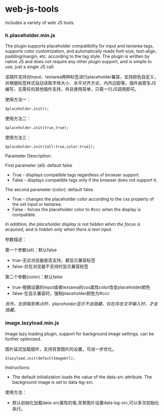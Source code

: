 # web-js-tools
Includes a variety of web JS tools.

### h.placeholder.min.js

The plugin supports placeholder compatibility for input and textarea tags, supports color customization, and automatically reads font-size, text-align, padding/margin, etc. according to the tag style. The plugin is written by native JS and does not require any other plugin support, and is simple to use, just a single JS call.

该插件支持对input、textarea两种标签进行placeholder兼容，支持颜色自定义，并根据标签样式自动读取字体大小、水平对齐方式、内外边距等。插件由原生JS编写，无需任何其他插件支持，并且使用简单，只需一行JS调用即可。

使用方法一：

```
$placeholder.init();
```

使用方法二：

```
$placeholder.init(true,true);
```

使用方法三：

```
$placeholder.init({all:true,color:true});
```
Parameter Description:

First parameter (all): default false

- True - displays compatible tags regardless of browser support.
- False - displays compatible tags only if the browser does not support it.

The second parameter (color): default false

- True - changes the placeholder color according to the css property of the set input or textarea.
- False - forces the placeholder color to #ccc when the display is compatible.

*In addition, the placeholder display is not hidden when the focus is acquired, and is hidden only when there is text input.*

参数描述：

第一个参数(all)：默认false

 - true-无论浏览器是否支持，都显示兼容标签
 - false-仅在浏览器不支持时显示兼容标签

第二个参数(color)：默认false

- true-根据设置的input或者textarea的css属性color改变placeholder颜色
- false-在显示兼容时，强制placeholder颜色为#ccc

*另外，在获取到焦点时，placeholder显示不会隐藏，仅在存在文字输入时，才会隐藏。*

### image.lazyload.min.js

Image lazy loading plugin, support for background image settings, can be further optimized.

图片延迟加载插件，支持背景图片的设置，可进一步优化。

```
$lazyload.init(defaultImageUrl);
```

Instructions:

- The default initialization loads the value of the data-src attribute. The background image is set to data-bg-src.

使用方法：

- 默认初始化加载data-src属性的值,背景图片设置data-bg-src,可以多次初始化执行。
